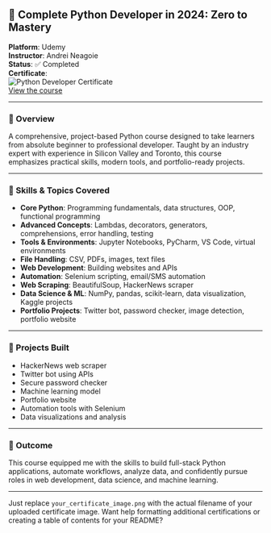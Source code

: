 
## 🐍 Complete Python Developer in 2024: Zero to Mastery

**Platform**: Udemy  
**Instructor**: Andrei Neagoie  
**Status**: ✅ Completed  
**Certificate**:  
![Python Developer Certificate](your_certificate_image.png)  
[View the course](https://www.udemy.com/share/101URo3@BzvIhO1WK4bCZ0FzFyonzUktrBicEvUfAqY5wVRvwwrs9ypwTz_9-THyP_r05DYAag==/)

---

### 🚀 Overview
A comprehensive, project-based Python course designed to take learners from absolute beginner to professional developer. Taught by an industry expert with experience in Silicon Valley and Toronto, this course emphasizes practical skills, modern tools, and portfolio-ready projects.

---

### 🧠 Skills & Topics Covered
- **Core Python**: Programming fundamentals, data structures, OOP, functional programming  
- **Advanced Concepts**: Lambdas, decorators, generators, comprehensions, error handling, testing  
- **Tools & Environments**: Jupyter Notebooks, PyCharm, VS Code, virtual environments  
- **File Handling**: CSV, PDFs, images, text files  
- **Web Development**: Building websites and APIs  
- **Automation**: Selenium scripting, email/SMS automation  
- **Web Scraping**: BeautifulSoup, HackerNews scraper  
- **Data Science & ML**: NumPy, pandas, scikit-learn, data visualization, Kaggle projects  
- **Portfolio Projects**: Twitter bot, password checker, image detection, portfolio website

---

### 🧰 Projects Built
- HackerNews web scraper  
- Twitter bot using APIs  
- Secure password checker  
- Machine learning model  
- Portfolio website  
- Automation tools with Selenium  
- Data visualizations and analysis

---

### 🎯 Outcome
This course equipped me with the skills to build full-stack Python applications, automate workflows, analyze data, and confidently pursue roles in web development, data science, and machine learning.

---

Just replace `your_certificate_image.png` with the actual filename of your uploaded certificate image. Want help formatting additional certifications or creating a table of contents for your README?
